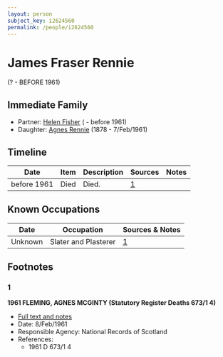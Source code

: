 ```yaml
---
layout: person
subject_key: i2624560
permalink: /people/i2624560
---
```


# James Fraser Rennie
(? - BEFORE 1961)

## Immediate Family

* Partner: [Helen Fisher](./@31266751@-helen-fisher-b-d1961.md) ( - before 1961)
* Daughter: [Agnes Rennie](./@57426108@-agnes-rennie-b1878-d1961-2-7.md) (1878 - 7/Feb/1961)

## Timeline

Date | Item | Description | Sources | Notes
---|---|---|---|---
before 1961 | Died | Died. | [1](#1) | 

## Known Occupations

Date | Occupation | Sources & Notes
---|---|---
Unknown | Slater and Plasterer | [1](#1)

## Footnotes

### 1

**1961 FLEMING, AGNES MCGINTY (Statutory Register Deaths 673/1 4)**

* [Full text and notes](../sources/@83527526@-1961-fleming,-agnes-mcginty-statutory-register-deaths-673-1-4-.md)
* Date: 8/Feb/1961
* Responsible Agency: National Records of Scotland
* References: 
  * 1961 D 673/1 4

